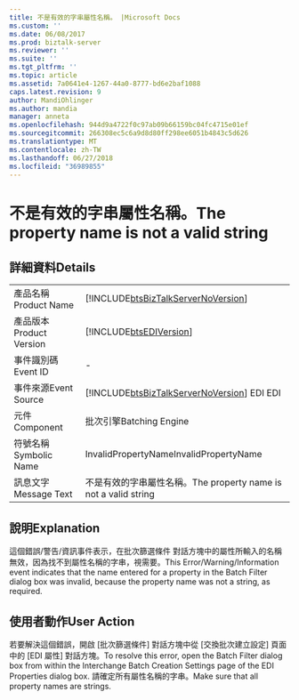 ```yaml
---
title: 不是有效的字串屬性名稱。 |Microsoft Docs
ms.custom: ''
ms.date: 06/08/2017
ms.prod: biztalk-server
ms.reviewer: ''
ms.suite: ''
ms.tgt_pltfrm: ''
ms.topic: article
ms.assetid: 7a0641e4-1267-44a0-8777-bd6e2baf1088
caps.latest.revision: 9
author: MandiOhlinger
ms.author: mandia
manager: anneta
ms.openlocfilehash: 944d9a4722f0c97ab09b66159bc04fc4715e01ef
ms.sourcegitcommit: 266308ec5c6a9d8d80ff298ee6051b4843c5d626
ms.translationtype: MT
ms.contentlocale: zh-TW
ms.lasthandoff: 06/27/2018
ms.locfileid: "36989855"
---
```

# <a name="the-property-name-is-not-a-valid-string"></a><span data-ttu-id="5f3b7-102">不是有效的字串屬性名稱。</span><span class="sxs-lookup"><span data-stu-id="5f3b7-102">The property name is not a valid string</span></span>
## <a name="details"></a><span data-ttu-id="5f3b7-103">詳細資料</span><span class="sxs-lookup"><span data-stu-id="5f3b7-103">Details</span></span>  
  
|                 |                                                                                        |
|-----------------|----------------------------------------------------------------------------------------|
|  <span data-ttu-id="5f3b7-104">產品名稱</span><span class="sxs-lookup"><span data-stu-id="5f3b7-104">Product Name</span></span>   |   [!INCLUDE[btsBizTalkServerNoVersion](../includes/btsbiztalkservernoversion-md.md)]   |
| <span data-ttu-id="5f3b7-105">產品版本</span><span class="sxs-lookup"><span data-stu-id="5f3b7-105">Product Version</span></span> |               [!INCLUDE[btsEDIVersion](../includes/btsediversion-md.md)]               |
|    <span data-ttu-id="5f3b7-106">事件識別碼</span><span class="sxs-lookup"><span data-stu-id="5f3b7-106">Event ID</span></span>     |                                           -                                            |
|  <span data-ttu-id="5f3b7-107">事件來源</span><span class="sxs-lookup"><span data-stu-id="5f3b7-107">Event Source</span></span>   | [!INCLUDE[btsBizTalkServerNoVersion](../includes/btsbiztalkservernoversion-md.md)]<span data-ttu-id="5f3b7-108"> EDI</span><span class="sxs-lookup"><span data-stu-id="5f3b7-108"> EDI</span></span> |
|    <span data-ttu-id="5f3b7-109">元件</span><span class="sxs-lookup"><span data-stu-id="5f3b7-109">Component</span></span>    |                                    <span data-ttu-id="5f3b7-110">批次引擎</span><span class="sxs-lookup"><span data-stu-id="5f3b7-110">Batching Engine</span></span>                                     |
|  <span data-ttu-id="5f3b7-111">符號名稱</span><span class="sxs-lookup"><span data-stu-id="5f3b7-111">Symbolic Name</span></span>  |                                  <span data-ttu-id="5f3b7-112">InvalidPropertyName</span><span class="sxs-lookup"><span data-stu-id="5f3b7-112">InvalidPropertyName</span></span>                                   |
|  <span data-ttu-id="5f3b7-113">訊息文字</span><span class="sxs-lookup"><span data-stu-id="5f3b7-113">Message Text</span></span>   |                        <span data-ttu-id="5f3b7-114">不是有效的字串屬性名稱。</span><span class="sxs-lookup"><span data-stu-id="5f3b7-114">The property name is not a valid string</span></span>                         |
  
## <a name="explanation"></a><span data-ttu-id="5f3b7-115">說明</span><span class="sxs-lookup"><span data-stu-id="5f3b7-115">Explanation</span></span>  
 <span data-ttu-id="5f3b7-116">這個錯誤/警告/資訊事件表示，在批次篩選條件 對話方塊中的屬性所輸入的名稱無效，因為找不到屬性名稱的字串，視需要。</span><span class="sxs-lookup"><span data-stu-id="5f3b7-116">This Error/Warning/Information event indicates that the name entered for a property in the Batch Filter dialog box was invalid, because the property name was not a string, as required.</span></span>  
  
## <a name="user-action"></a><span data-ttu-id="5f3b7-117">使用者動作</span><span class="sxs-lookup"><span data-stu-id="5f3b7-117">User Action</span></span>  
 <span data-ttu-id="5f3b7-118">若要解決這個錯誤，開啟 [批次篩選條件] 對話方塊中從 [交換批次建立設定] 頁面中的 [EDI 屬性] 對話方塊。</span><span class="sxs-lookup"><span data-stu-id="5f3b7-118">To resolve this error, open the Batch Filter dialog box from within the Interchange Batch Creation Settings page of the EDI Properties dialog box.</span></span> <span data-ttu-id="5f3b7-119">請確定所有屬性名稱的字串。</span><span class="sxs-lookup"><span data-stu-id="5f3b7-119">Make sure that all property names are strings.</span></span>